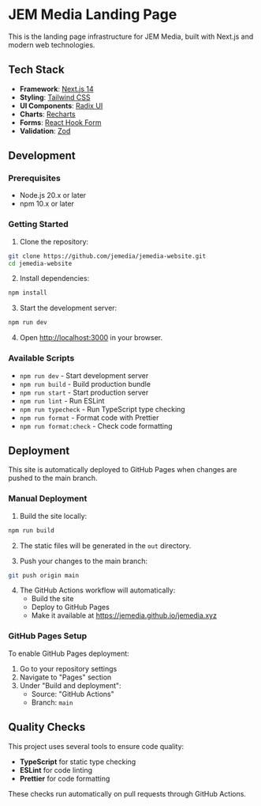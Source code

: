 # JEM Media Landing Page

This is the landing page infrastructure for JEM Media, built with Next.js and modern web technologies.

## Tech Stack

- **Framework**: [Next.js 14](https://nextjs.org/)
- **Styling**: [Tailwind CSS](https://tailwindcss.com/)
- **UI Components**: [Radix UI](https://www.radix-ui.com/)
- **Charts**: [Recharts](https://recharts.org/)
- **Forms**: [React Hook Form](https://react-hook-form.com/)
- **Validation**: [Zod](https://zod.dev/)

## Development

### Prerequisites

- Node.js 20.x or later
- npm 10.x or later

### Getting Started

1. Clone the repository:
```bash
git clone https://github.com/jemedia/jemedia-website.git
cd jemedia-website
```

2. Install dependencies:
```bash
npm install
```

3. Start the development server:
```bash
npm run dev
```

4. Open [http://localhost:3000](http://localhost:3000) in your browser.

### Available Scripts

- `npm run dev` - Start development server
- `npm run build` - Build production bundle
- `npm run start` - Start production server
- `npm run lint` - Run ESLint
- `npm run typecheck` - Run TypeScript type checking
- `npm run format` - Format code with Prettier
- `npm run format:check` - Check code formatting

## Deployment

This site is automatically deployed to GitHub Pages when changes are pushed to the main branch.

### Manual Deployment

1. Build the site locally:
```bash
npm run build
```

2. The static files will be generated in the `out` directory.

3. Push your changes to the main branch:
```bash
git push origin main
```

4. The GitHub Actions workflow will automatically:
   - Build the site
   - Deploy to GitHub Pages
   - Make it available at https://jemedia.github.io/jemedia.xyz

### GitHub Pages Setup

To enable GitHub Pages deployment:

1. Go to your repository settings
2. Navigate to "Pages" section
3. Under "Build and deployment":
   - Source: "GitHub Actions"
   - Branch: `main`

## Quality Checks

This project uses several tools to ensure code quality:

- **TypeScript** for static type checking
- **ESLint** for code linting
- **Prettier** for code formatting

These checks run automatically on pull requests through GitHub Actions.